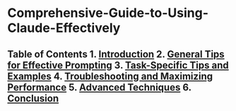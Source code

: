 # Comprehensive-Guide-to-Using-Claude-Effectively
## Table of Contents 1. [Introduction](#introduction) 2. [General Tips for Effective Prompting](#general-tips) 3. [Task-Specific Tips and Examples](#task-specific-tips) 4. [Troubleshooting and Maximizing Performance](#troubleshooting) 5. [Advanced Techniques](#advanced-techniques) 6. [Conclusion](#conclusion)

